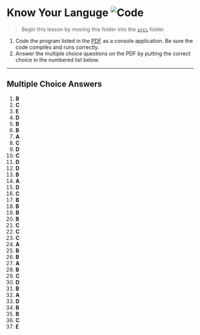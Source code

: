 # Know Your Languge ![Code](https://img.shields.io/badge/Code%20Status-Practice-blueviolet?logo=Visual%20Studio%20Code&labelColor=indigo)

> Begin this lesson by moving this folder into the [`src\`](../../src/) folder.

1. Code the program listed in the [PDF](./C-Sharp_Language_Review_v.2012.01.pdf) as a console application. Be sure the code compiles and runs correctly.
1. Answer the multiple choice questions on the PDF by putting the correct choice in the numbered list below.

----

## Multiple Choice Answers

1. **B** 
2. **C**
3. **E**
4. **D**
5. **B**
6. **B**
7. **A**
8. **C**
9. **D**
10. **C**
11. **D**
12. **D**
13. **B**
14. **A**
15. **D**
16. **C**
17. **B**
18. **B**
19. **B**
20. **B**
21. **C**
22. **C**
23. **C**
24. **A**
25. **B**
26. **B**
27. **A**
28. **B**
29. **C**
30. **D**
31. **B**
32. **A**
33. **D**
34. **B**
35. **B**
36. **C**
37. **E**
